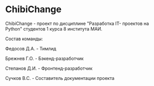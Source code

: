 # ChibiChange
  ChibiChange - проект по дисциплине "Разработка IT- проектов на Python" студентов 1 курса 8 института МАИ.
  
  Состав команды:
  
  Федосов Д.А. - Тимлид
  
  Брежнев Г.О. - Бэкенд-разработчик
  
  Степанов Д.И. - Фронтенд-разработчик
  
  Сучков В.С. - Составитель документации проекта
